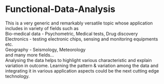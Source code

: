 # Functional-Data-Analysis
This is a very generic and remarkably versatile
topic whose application includes in variety of fields such as<br />
Bio-medical data - Psychometric, Medical tests, Drug discovery<br />
Electronics - testing electronic chips, sensing and monitoring equipments etc.<br />
Geography - Seismology, Meteorology<br />
and many more fields...<br />
Analysing the data helps to highlight various characteristic and explain variation
in outcome. Learning the pattern & variation among the data and integrating
it in various application aspects could be the next cutting edge technology.
